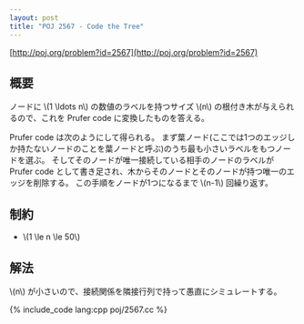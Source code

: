 ```yaml
---
layout: post
title: "POJ 2567 - Code the Tree"
---
```

[http://poj.org/problem?id=2567](http://poj.org/problem?id=2567)

## 概要
ノードに \\(1 \ldots n\\) の数値のラベルを持つサイズ \\(n\\) の根付き木が与えられるので、これを Prufer code に変換したものを答える。

Prufer code は次のようにして得られる。
まず葉ノード(ここでは1つのエッジしか持たないノードのことを葉ノードと呼ぶ)のうち最も小さいラベルをもつノードを選ぶ。
そしてそのノードが唯一接続している相手のノードのラベルが Prufer code として書き足され、木からそのノードとそのノードが持つ唯一のエッジを削除する。
この手順をノードが1つになるまで \\(n-1\\) 回繰り返す。

## 制約
- \\(1 \\le n \\le 50\\)

## 解法
\\(n\\) が小さいので、接続関係を隣接行列で持って愚直にシミュレートする。

{% include_code lang:cpp poj/2567.cc %}
